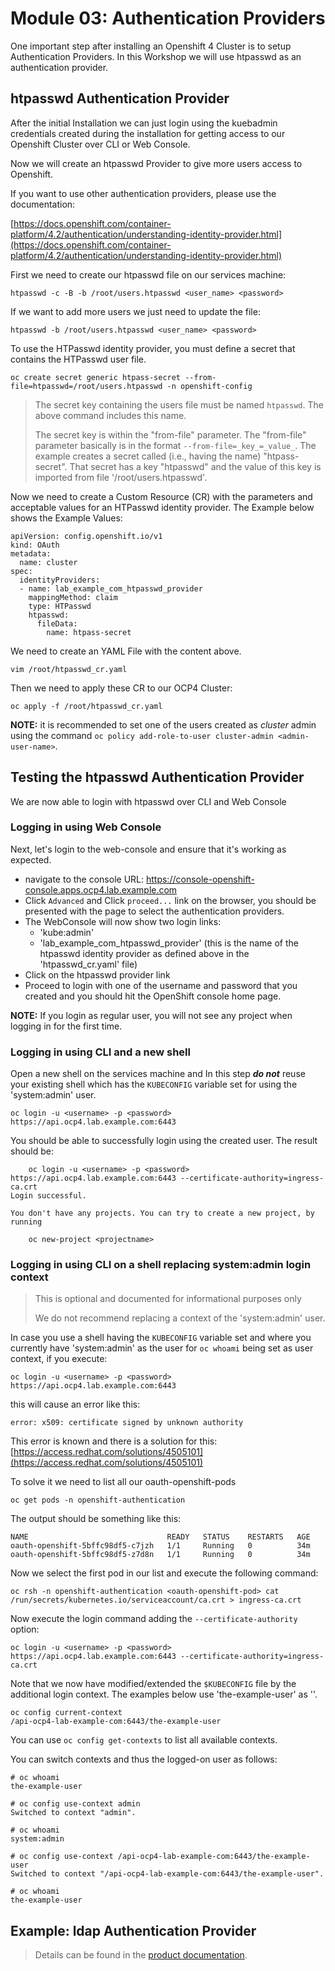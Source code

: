 # Module 03: Authentication Providers

One important step after installing an Openshift 4 Cluster is to setup Authentication Providers. In this Workshop we will use htpasswd as an authentication provider.

## htpasswd Authentication Provider

After the initial Installation we can just login using the kuebadmin credentials created during the installation for getting access to our Openshift Cluster over CLI or Web Console.

Now we will create an htpasswd Provider to give more users access to Openshift.

If you want to use other authentication providers, please use the documentation:

[https://docs.openshift.com/container-platform/4.2/authentication/understanding-identity-provider.html](https://docs.openshift.com/container-platform/4.2/authentication/understanding-identity-provider.html)

First we need to create our htpasswd file on our services machine:

```
htpasswd -c -B -b /root/users.htpasswd <user_name> <password>
```

If we want to add more users we just need to update the file:

```
htpasswd -b /root/users.htpasswd <user_name> <password>
```

To use the HTPasswd identity provider, you must define a secret that contains the HTPasswd user file.

```
oc create secret generic htpass-secret --from-file=htpasswd=/root/users.htpasswd -n openshift-config
```

> The secret key containing the users file must be named `htpasswd`. The above command includes this name.
> 
> The secret key is within the "from-file" parameter. The "from-file" parameter basically is in the format `--from-file=_key_=_value_`. The example creates a secret called (i.e., having the name) "htpass-secret". That secret has a key "htpasswd" and the value of this key is imported from file '/root/users.htpasswd'.

Now we need to create a Custom Resource (CR) with the parameters and acceptable values for an HTPasswd identity provider. The Example below shows the Example Values:

```
apiVersion: config.openshift.io/v1
kind: OAuth
metadata:
  name: cluster
spec:
  identityProviders:
  - name: lab_example_com_htpasswd_provider
    mappingMethod: claim 
    type: HTPasswd
    htpasswd:
      fileData:
        name: htpass-secret
```

We need to create an YAML File with the content above. 

```
vim /root/htpasswd_cr.yaml
```

Then we need to apply these CR to our OCP4 Cluster:

```
oc apply -f /root/htpasswd_cr.yaml
```

**NOTE:** it is recommended to set one of the users created as _cluster_ admin using the command `oc policy add-role-to-user cluster-admin <admin-user-name>`.

## Testing the htpasswd Authentication Provider

We are now able to login with htpasswd over CLI and Web Console

### Logging in using Web Console

Next, let's login to the web-console and ensure that it's working as expected.

- navigate to the console URL:  https://console-openshift-console.apps.ocp4.lab.example.com
- Click `Advanced` and Click `proceed...` link on the browser, you should be
  presented with the page to select the authentication providers.
- The WebConsole will now show two login links:
  - 'kube:admin'
  - 'lab_example_com_htpasswd_provider' (this is the name of the htpasswd identity provider as defined above in the 'htpasswd_cr.yaml' file)
- Click on the htpasswd provider link
- Proceed to login with one of the username and password that you created and you should hit the OpenShift console home page.

**NOTE:** If you login as regular user, you will not see any project when logging in for the first time.

### Logging in using CLI and a new shell

Open a new shell on the services machine and
In this step ***do not*** reuse your existing shell which has the `KUBECONFIG` variable set for using the 'system:admin' user.

```
oc login -u <username> -p <password>  https://api.ocp4.lab.example.com:6443
```

You should be able to successfully login using the created user.
The result should be:

```
    oc login -u <username> -p <password> https://api.ocp4.lab.example.com:6443 --certificate-authority=ingress-ca.crt
Login successful.

You don't have any projects. You can try to create a new project, by running

    oc new-project <projectname>
```

### Logging in using CLI on a shell replacing system:admin login context

> This is optional and documented for informational purposes only
> 
> We do not recommend replacing a context of the 'system:admin' user.

In case you use a shell having the `KUBECONFIG` variable set and where you currently have 'system:admin' as the user for ```oc whoami``` being set as user context, if you execute:

```
oc login -u <username> -p <password>  https://api.ocp4.lab.example.com:6443
```

this will cause an error like this:

```
error: x509: certificate signed by unknown authority
```

This error is known and there is a solution for this: [https://access.redhat.com/solutions/4505101](https://access.redhat.com/solutions/4505101)

To solve it we need to list all our oauth-openshift-pods

```
oc get pods -n openshift-authentication
```

The output should be something like this:

```
NAME                               READY   STATUS    RESTARTS   AGE
oauth-openshift-5bffc98df5-c7jzh   1/1     Running   0          34m
oauth-openshift-5bffc98df5-z7d8n   1/1     Running   0          34m
```

Now we select the first pod in our list and execute the following command:

```
oc rsh -n openshift-authentication <oauth-openshift-pod> cat /run/secrets/kubernetes.io/serviceaccount/ca.crt > ingress-ca.crt
```

Now execute the login command adding the `--certificate-authority` option:

```
oc login -u <username> -p <password> https://api.ocp4.lab.example.com:6443 --certificate-authority=ingress-ca.crt
```

Note that we now have modified/extended the `$KUBECONFIG` file by the additional login context. The examples below use 'the-example-user' as '<username>'.

```
oc config current-context
/api-ocp4-lab-example-com:6443/the-example-user
```

You can use `oc config get-contexts` to list all available contexts.

You can switch contexts and thus the logged-on user as follows:

```
# oc whoami
the-example-user

# oc config use-context admin
Switched to context "admin".

# oc whoami
system:admin

# oc config use-context /api-ocp4-lab-example-com:6443/the-example-user
Switched to context "/api-ocp4-lab-example-com:6443/the-example-user".

# oc whoami
the-example-user
```

## Example: ldap Authentication Provider

<TODO>

> Details can be found in the [product documentation](https://docs.openshift.com/container-platform/4.2/authentication/identity_providers/configuring-ldap-identity-provider.html).
